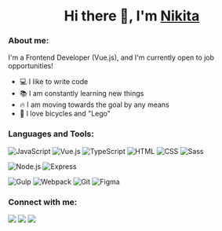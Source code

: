 <h1 align="center">Hi there 👋, I'm <a href="https://www.linkedin.com/in/nikita-shev/" target="_blank">Nikita</a></h1>

### About me:

I'm a Frontend Developer (Vue.js), and I'm currently open to job opportunities!

+ 💻 I like to write code
+ 📚 I am constantly learning new things
+ 🔥 I am moving towards the goal by any means
+ 🌴 I love bicycles and "Lego"

### Languages and Tools:

![JavaScript](https://img.shields.io/badge/JavaScript-F7DF1E?style=for-the-badge&logo=JavaScript&logoColor=black)
![Vue.js](https://img.shields.io/badge/Vue.js-35495E?style=for-the-badge&logo=vuedotjs&logoColor=4FC08D)
![TypeScript](https://img.shields.io/badge/TypeScript-3178c6?style=for-the-badge&logo=TypeScript&logoColor=white)
![HTML](https://img.shields.io/badge/HTML-E34F26?style=for-the-badge&logo=html5&logoColor=white)
![CSS](https://img.shields.io/badge/CSS-1572B6?style=for-the-badge&logo=css3&logoColor=white)
![Sass](https://img.shields.io/badge/Sass-232f3e?style=for-the-badge&logo=sass&logoColor=cc6699)

![Node.js](https://img.shields.io/badge/Node.js-339933?style=for-the-badge&logo=node.js&logoColor=white)
![Express](https://img.shields.io/badge/Express-000000?style=for-the-badge&logo=express&logoColor=white)

![Gulp](https://img.shields.io/badge/Gulp-35495E?style=for-the-badge&logo=gulp&logoColor=e16a6d)
![Webpack](https://img.shields.io/badge/Webpack-5a5a5a?style=for-the-badge&logo=webpack&logoColor=8ed6fb)
![Git](https://img.shields.io/badge/Git-F05032?style=for-the-badge&logo=git&logoColor=white)
![Figma](https://img.shields.io/badge/Figma-232f3e?style=for-the-badge&logo=figma&logoColor=F24E1E)

### Connect with me:

<a href="mailto:nikita.shevchenko.web@gmail.com" target="_blank"><img src="https://img.shields.io/badge/Gmail-D14836?style=for-the-badge&logo=gmail&logoColor=white"></a>
<a href="https://www.linkedin.com/in/nikita-shev/" target="_blank"><img src="https://img.shields.io/badge/LinkedIn-0A66C2?style=for-the-badge&logo=linkedin&logoColor=white"></a>
<a href="https://t.me/shevchenk0nikita" target="_blank"><img src="https://img.shields.io/badge/Telegram-35495E?style=for-the-badge&logo=Telegram&logoColor=4FC08D"></a>



